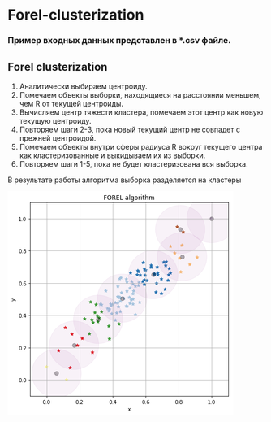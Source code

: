 # Forel-clusterization

### Пример входных данных представлен в *.csv файле.

## Forel clusterization
1.	Аналитически выбираем центроиду.
2.	Помечаем объекты выборки, находящиеся на расстоянии меньшем, чем R от текущей центроиды.
3.	Вычисляем центр тяжести кластера, помечаем этот центр как новую текущую центроиду.
4.	Повторяем шаги 2-3, пока новый текущий центр не совпадет с прежней центроидой.
5.	Помечаем объекты внутри сферы радиуса R вокруг текущего центра как кластеризованные и выкидываем их из выборки.
6.	Повторяем шаги 1-5, пока не будет кластеризована вся выборка.

 В результате работы алгоритма выборка разделяется на кластеры
 
![](https://github.com/MariyaBuzdina/Forel-clusterization/blob/master/forel_clusterization.png)
